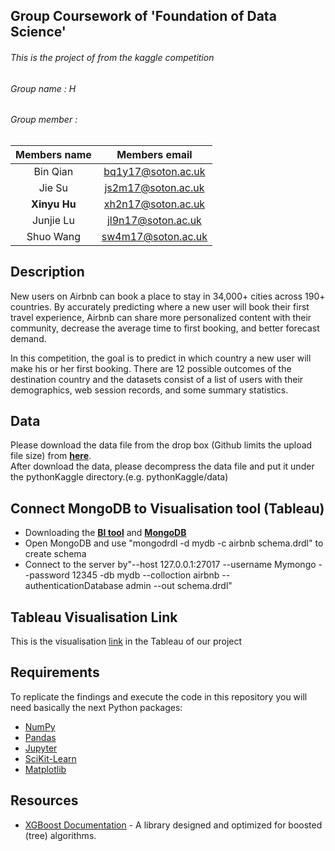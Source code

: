 ## Group Coursework of 'Foundation of Data Science'
###### This is the project of from the kaggle competition
###### Group name : H 
###### Group member    : <br>

|Members name | Members email|
|:------------: | :-------------:|
|Bin Qian     | bq1y17@soton.ac.uk|
|Jie Su       | js2m17@soton.ac.uk|
|**Xinyu Hu**     | xh2n17@soton.ac.uk|
|Junjie Lu    | jl9n17@soton.ac.uk|
|Shuo Wang    | sw4m17@soton.ac.uk|

## Description
New users on Airbnb can book a place to stay in 34,000+ cities across 190+ countries. By accurately predicting where a new user will book their first travel experience, Airbnb can share more personalized content with their community, decrease the average time to first booking, and better forecast demand.<br>


In this competition, the goal is to predict in which country a new user will make his or her first booking. There are 12 possible outcomes of the destination country and the datasets consist of a list of users with their demographics, web session records, and some summary statistics.

## Data
Please download the data file from the drop box (Github limits the upload file size) from **[here](https://www.dropbox.com/s/aecihu4d566su4q/data.zip?dl=0)**.<br>
After download the data, please decompress the data file and put it under the pythonKaggle directory.(e.g. pythonKaggle/data)

## Connect MongoDB to Visualisation tool (Tableau)
* Downloading the **[BI tool](https://www.mongodb.com/download-center#bi-connector)** and **[MongoDB](https://www.mongodb.com)**
* Open MongoDB and use "mongodrdl -d mydb -c airbnb schema.drdl" to create schema 
* Connect to the server by"--host 127.0.0.1:27017 --username Mymongo --password 12345 -db mydb --colloction airbnb --authenticationDatabase admin --out schema.drdl"

## Tableau Visualisation Link
This is the visualisation [link](https://public.tableau.com/views/map3_10/Sheet1?:embed=y&:display_count=yes&publish=yes ) in the Tableau of our project


## Requirements
To replicate the findings and execute the code in this repository you will need basically the next Python packages:<br>
* [NumPy](http://www.numpy.org)
* [Pandas](http://pandas.pydata.org)
* [Jupyter](http://jupyter.org)
* [SciKit-Learn](http://scikit-learn.org/stable/)
* [Matplotlib](http://matplotlib.org)

## Resources
* [XGBoost Documentation](https://xgboost.readthedocs.io/en/latest/) - A library designed and optimized for boosted (tree) algorithms.


